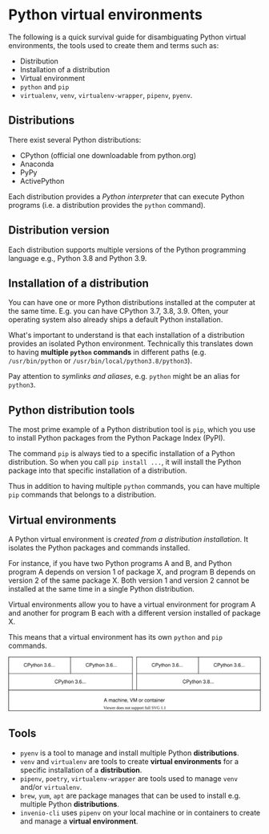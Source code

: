 # Python virtual environments

The following is a quick survival guide for disambiguating Python virtual
environments, the tools used to create them and terms such as:

- Distribution
- Installation of a distribution
- Virtual environment
- ``python`` and ``pip``
- ``virtualenv``, ``venv``, ``virtualenv-wrapper``, ``pipenv``, ``pyenv``.

## Distributions

There exist several Python distributions:

- CPython (official one downloadable from python.org)
- Anaconda
- PyPy
- ActivePython

Each distribution provides a *Python interpreter* that can execute Python
programs (i.e. a distribution provides the ``python`` command).

## Distribution version

Each distribution supports multiple versions of the Python programming language e.g., Python 3.8 and Python 3.9.

## Installation of a distribution

You can have one or more Python distributions installed at the computer at the
same time. E.g. you can have CPython 3.7, 3.8, 3.9. Often, your operating system
also already ships a default Python installation.

What's important to understand is that each installation of a distribution
provides an isolated Python environment. Technically this translates down
to having **multiple ``python`` commands** in different paths (e.g.
``/usr/bin/python`` or ``/usr/bin/local/python3.8/python3``).

Pay attention to *symlinks and aliases*, e.g. ``python`` might be an alias
for ``python3``.

## Python distribution tools

The most prime example of a Python distribution tool is ``pip``, which you use
to install Python packages from the Python Package Index (PyPI).

The command ``pip`` is always tied to a specific installation of a Python
distribution. So when you call ``pip install ...``, it will install the Python
package into that specific installation of a distribution.

Thus in addition to having multiple ``python`` commands, you can have multiple
``pip`` commands that belongs to a distribution.

## Virtual environments

A Python virtual environment is *created from a distribution installation*. It
isolates the Python packages and commands installed.

For instance, if you have two Python programs A and B, and Python program A depends on
version 1 of package X, and program B depends on version 2 of the same
package X. Both version 1 and version 2 cannot be installed at the same time
in a single Python distribution.

Virtual environments allow you to have a virtual environment for program A and
another for program B each with a different version installed of package X.

This means that a virtual environment has its own ``python`` and ``pip`` commands.

![Graphical view of virtual environments and distributions](./imgs/venvs.svg)

## Tools

- ``pyenv`` is a tool to manage and install multiple Python **distributions**.
- ``venv`` and ``virtualenv`` are tools to create **virtual environments** for a specific installation of a **distribution**.
- ``pipenv``, ``poetry``, ``virtualenv-wrapper`` are tools used to manage ``venv`` and/or ``virtualenv``.
- ``brew``, ``yum``, ``apt`` are package manages that can be used to install e.g. multiple Python **distributions**.
- ``invenio-cli`` uses ``pipenv`` on your local machine or in containers to create and manage
  a **virtual environment**.
